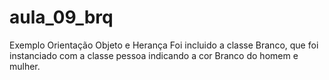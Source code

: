 # aula_09_brq
Exemplo Orientação Objeto e Herança
Foi incluido a classe Branco, que foi instanciado com a classe pessoa indicando a cor Branco do homem e mulher.
